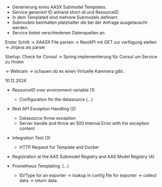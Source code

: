 


* Generierung eines AASX Submodel Templates. 
* Service generiert ID anhand  short-id und ResourceID.
* In dem Templated sind mehrere Submodels definiert. 
* Submodels beinhalten platzhalter die bei der Anfrage ausgetauscht werden. 
* Service bietet verschiedenen Datenquellen an. 


Erster Schitt 
   -> XAASX File parsen
   -> RestAPI mit GET zur verfügung stellen 
   -> Jinjava als parser

Startup:
Check for Consul -> Spring implementierung für Consul um Service zu finden

-> Webcam -> schauen ob es einen Virtuelle Kammera gibt.

10.12.2024

- ResourceID over environment variable (1)
    - Configuration for the datasource (...)

- Rest API Exception Handling  (2)
    - Datasource throw exception
    - Server handle and throw an 500 Internal Error with the exception content

- Integration Test (3)
    - HTTP Request for Template and Docker

- Registration at the AAS Submodel Registry and AAS Model Registry (4)


- Prometheus Templating: (...)
    - ID/Type for an exporter -> lookup in config file for exporter -> collect data -> return data 


